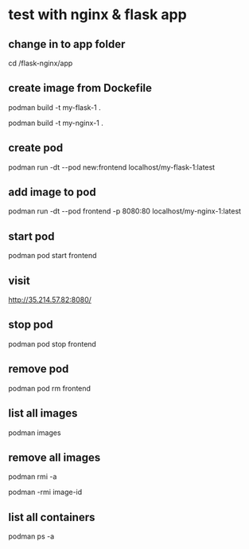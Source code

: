 
# test with nginx & flask app

## change in to app folder

cd /flask-nginx/app

## create image from Dockefile

podman build -t my-flask-1 .

podman build -t my-nginx-1 .

## create pod

podman run -dt --pod new:frontend localhost/my-flask-1:latest

## add image to pod

podman run -dt --pod frontend -p 8080:80 localhost/my-nginx-1:latest

## start pod

podman pod start frontend

## visit

http://35.214.57.82:8080/

## stop pod

podman pod stop frontend

## remove pod

podman pod rm frontend

## list all images

podman images

## remove all images

podman rmi -a

podman -rmi image-id

## list all containers

podman ps -a

